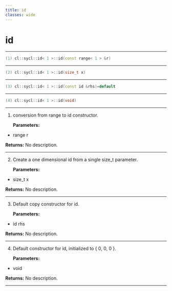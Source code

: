 ```yaml
---
title: id
classes: wide
---
```

# id

---

```cpp
(1) cl::sycl::id< 1 >::id(const range< 1 > &r)
```

---

```cpp
(2) cl::sycl::id< 1 >::id(size_t x)
```

---

```cpp
(3) cl::sycl::id< 1 >::id(const id &rhs)=default
```

---

```cpp
(4) cl::sycl::id< 1 >::id(void)
```

---

1. conversion from range to id constructor. 

   **Parameters:**

  * range r

   

   **Returns:** No description.

---

2. Create a one dimensional id from a single size_t parameter. 

   **Parameters:**

  * size_t x

   

   **Returns:** No description.

---

3. Default copy constructor for id. 

   **Parameters:**

  * id rhs

   

   **Returns:** No description.

---

4. Default constructor for id, initialized to { 0, 0, 0 }. 

   **Parameters:**

  * void 

   

   **Returns:** No description.

---

